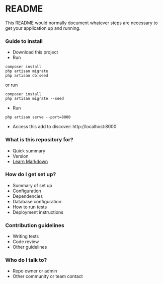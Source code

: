 # README #

This README would normally document whatever steps are necessary to get your application up and running.

### Guide to install ###
* Download this project
* Run
```
composer install
php artisan migrate
php artisan db:seed
```
or run 
```
composer install
php artisan migrate --seed
```
* Run
```
php artisan serve --port=8000
```
* Access this add to discover: http://localhost:8000

### What is this repository for? ###

* Quick summary
* Version
* [Learn Markdown](https://bitbucket.org/tutorials/markdowndemo)

### How do I get set up? ###

* Summary of set up
* Configuration
* Dependencies
* Database configuration
* How to run tests
* Deployment instructions

### Contribution guidelines ###

* Writing tests
* Code review
* Other guidelines

### Who do I talk to? ###

* Repo owner or admin
* Other community or team contact